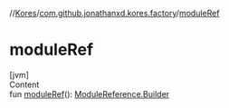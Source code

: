 //[Kores](../index.md)/[com.github.jonathanxd.kores.factory](index.md)/[moduleRef](module-ref.md)



# moduleRef  
[jvm]  
Content  
fun [moduleRef](module-ref.md)(): [ModuleReference.Builder](../com.github.jonathanxd.kores.base/-module-reference/-builder/index.md)  



